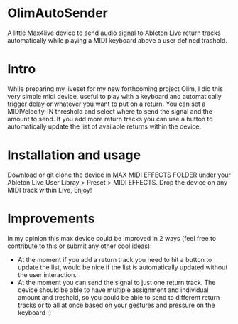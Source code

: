 # OlimAutoSender
A little Max4live device to send audio signal to Ableton Live return tracks  automatically while playing a MIDI keyboard above a user defined trashold.

# Intro
While preparing my liveset for my new forthcoming project Olim, I did this very simple midi device, useful to play with a keyboard and automatically trigger delay or whatever you want to put on a return. 
You can set a MIDIVelocity-IN threshold and select where to send the signal and the amount to send. 
If you add more return tracks you can use a button to automatically update the list of available returns within the device. 

# Installation and usage
Download or git clone the device in MAX MIDI EFFECTS FOLDER under your Ableton Live User Libray > Preset > MIDI EFFECTS.
Drop the device on any MIDI track within Live, Enjoy!

# Improvements 
In my opinion this max device could be improved in 2 ways (feel free to contribute to this or submit any other cool ideas):
- At the moment if you add a return track you need to hit a button to update the list, would be nice if the list is automatically updated without the user interaction.
- At the moment you can send the signal to just one return track. The device should be able to have multiple assignment and individual amount and treshold, so you could be able to send to different return tracks or to all at once based on your gestures and pressure on the keyboard :)

